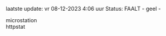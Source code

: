 laatste update: 
vr 08-12-2023  4:06   uur 
Status: FAALT - geel - 
<div class="service Y">microstation</div><div class="service G">httpstat</div>